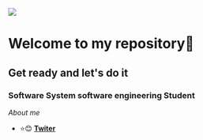 ![](https://github.com/hebertdev1/hebertdev1/blob/master/javascript.gif)
# Welcome to my repository👋
## Get ready and let's do it
### Software System software engineering Student
_About me_
* :star::blush:  **[Twiter](https://twitter.com/stiven_sibaja)**
